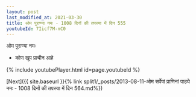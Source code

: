 ```yaml
---
layout: post
last_modified_at: 2021-03-30
title: ओम पुराण्या नमः - 1008 दिनों की तपस्या में दिन 555
youtubeId: 7Iicf7M-nC0
---
```

 
 
 ओम पुराण्या नमः  
 
 -  कोण खूप प्राचीन आहे 
 
  
 
  
 
 
 
 
 
 


{% include youtubePlayer.html id=page.youtubeId %}
 
[Next]({{ site.baseurl }}{% link  split1/_posts/2013-08-11-ओम सर्वेषां प्राणिनां पाठ्ये नमः - 1008 दिनों की तपस्या में दिन 564.md%})
 
